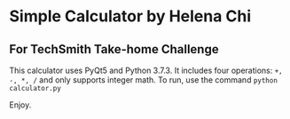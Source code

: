 # Simple Calculator by Helena Chi
## For TechSmith Take-home Challenge

This calculator uses PyQt5 and Python 3.7.3. It includes four operations: `+, -, *, /` and only supports integer math.
To run, use the command `python calculator.py`

Enjoy.